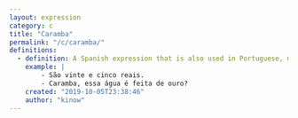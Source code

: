 ```yaml
---
layout: expression
category: c
title: "Caramba"
permalink: "/c/caramba/"
definitions:
  - definition: A Spanish expression that is also used in Portuguese, meaning "damn", "wow", "shit", "dang", etc.
    example: |
        - São vinte e cinco reais.
        - Caramba, essa água é feita de ouro?
    created: "2019-10-05T23:38:46"
    author: "kinow"
---
```

